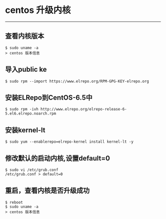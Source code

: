 # centos 升级内核

---
## 查看内核版本
```
$ sudo uname -a
> centos 版本信息
```
## 导入public ke
``` shell
$ sudo rpm --import https://www.elrepo.org/RPM-GPG-KEY-elrepo.org
```
## 安装ELRepo到CentOS-6.5中
```
$ sudo rpm -ivh http://www.elrepo.org/elrepo-release-6-5.el6.elrepo.noarch.rpm
```
##  安装kernel-lt
```
$ sudo yum --enablerepo=elrepo-kernel install kernel-lt -y
```
## 修改默认的启动内核,设置default=0
``` 
$ sudo vi /etc/grub.conf
/etc/grub.conf > default=0
```
## 重启，查看内核是否升级成功
```
$ reboot
$ sudo uname -a
> centos 版本信息
```